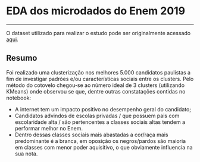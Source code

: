 # EDA dos microdados do Enem 2019
---------------------
O dataset utilizado para realizar o estudo pode ser originalmente acessado [aqui](https://www.gov.br/inep/pt-br/acesso-a-informacao/dados-abertos/microdados/enem). 

Resumo
--------------
Foi realizado uma clusterização nos melhores 5.000 candidatos paulistas a fim de investigar padrões e/ou características sociais entre os clusters. Pelo método do cotovelo chegou-se ao número ideal de 3 clusters (utilizando KMeans) onde observou se que, dentre outras constatações contidas no notebook:

- A internet tem um impacto positivo no desempenho geral do candidato;
- Candidatos advindos de escolas privadas / que possuem pais com escolaridade alta / são pertencentes a classes sociais altas tendem a performar melhor no Enem. 
- Dentro dessas classes sociais mais abastadas a cor/raça mais predominante é a branca, em oposição os negros/pardos são maioria em classes com menor poder aquisitivo, o que obviamente influencia na sua nota.
